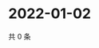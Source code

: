 # 2022-01-02

共 0 条

<!-- BEGIN WEIBO -->
<!-- 最后更新时间 Sun Jan 02 2022 15:14:21 GMT+0800 (China Standard Time) -->

<!-- END WEIBO -->
